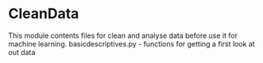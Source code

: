 # CleanData
This module contents files for clean and analyse data before use it for machine learning.
basicdescriptives.py - functions for getting a first look at out data
